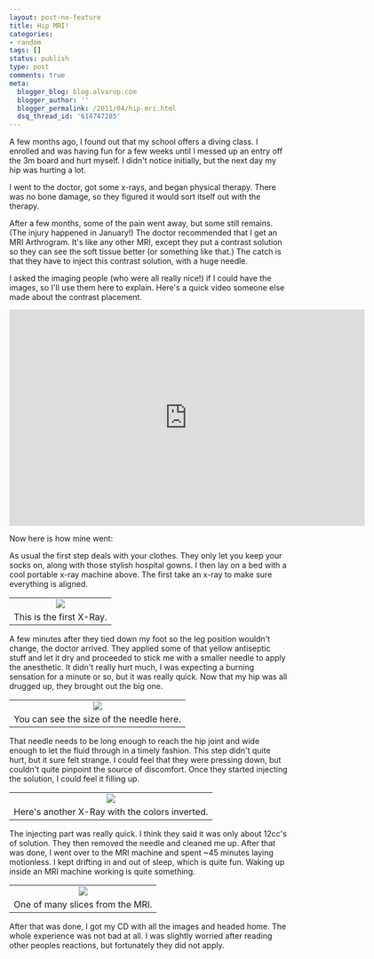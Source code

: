 ```yaml
---
layout: post-no-feature
title: Hip MRI!
categories:
- random
tags: []
status: publish
type: post
comments: true
meta:
  blogger_blog: blog.alvarop.com
  blogger_author: ''
  blogger_permalink: /2011/04/hip-mri.html
  dsq_thread_id: '614747285'
---
```

A few months ago, I found out that my school offers a diving class. I enrolled and was having fun for a few weeks until I messed up an entry off the 3m board and hurt myself. I didn't notice initially, but the next day my hip was hurting a lot.

I went to the doctor, got some x-rays, and began physical therapy. There was no bone damage, so they figured it would sort itself out with the therapy.

After a few months, some of the pain went away, but some still remains. (The injury happened in January!) The doctor recommended that I get an MRI Arthrogram. It's like any other MRI, except they put a contrast solution so they can see the soft tissue better (or something like that.) The catch is that they have to inject this contrast solution, with a huge needle.

I asked the imaging people (who were all really nice!) if I could have the images, so I'll use them here to explain. Here's a quick video someone else made about the contrast placement.

<div style="text-align: center;"><iframe allowfullscreen="" frameborder="0" height="390" src="http://www.youtube.com/embed/2YJsuDxxNJE?rel=0" title="Hip Injection or Arthrogram " width="640"></iframe></div>

Now here is how mine went:

As usual the first step deals with your clothes. They only let you keep your socks on, along with those stylish hospital gowns. I then lay on a bed with a cool portable x-ray machine above. The first take an x-ray to make sure everything is aligned.

<table align="center" cellpadding="0" cellspacing="0" class="tr-caption-container" style="margin-left: auto; margin-right: auto; text-align: center;"><tbody><tr><td style="text-align: center;"><a href="http://www.flickr.com/photos/apg88/5592830284" imageanchor="1" style="margin-left: auto; margin-right: auto;"><img border="0" src="http://farm6.static.flickr.com/5106/5592830284_10c1ef2f7c_z.jpg" /></a></td></tr><tr><td class="tr-caption" style="text-align: center;">This is the first X-Ray.</td></tr></tbody></table>

A few minutes after they tied down my foot so the leg position wouldn't change, the doctor arrived. They applied some of that yellow antiseptic stuff and let it dry and proceeded to stick me with a smaller needle to apply the anesthetic. It didn't really hurt much, I was expecting a burning sensation for a minute or so, but it was really quick. Now that my hip was all drugged up, they brought out the big one.

<table align="center" cellpadding="0" cellspacing="0" class="tr-caption-container" style="margin-left: auto; margin-right: auto; text-align: center;"><tbody><tr><td style="text-align: center;"><a href="http://www.flickr.com/photos/apg88/5592830348" imageanchor="1" style="margin-left: auto; margin-right: auto;"><img border="0" src="http://farm6.static.flickr.com/5110/5592830348_dff9d30154_z.jpg" style="margin-left: auto; margin-right: auto;" /> </a></td></tr><tr><td class="tr-caption" style="text-align: center;">You can see the size of the needle here.</td></tr></tbody></table>

That needle needs to be long enough to reach the hip joint and wide enough to let the fluid through in a timely fashion. This step didn't quite hurt, but it sure felt strange. I could feel that they were pressing down, but couldn't quite pinpoint the source of discomfort. Once they started injecting the solution, I could feel it filling up.

<table align="center" cellpadding="0" cellspacing="0" class="tr-caption-container" style="margin-left: auto; margin-right: auto; text-align: center;"><tbody><tr><td style="text-align: center;"><a href="http://www.flickr.com/photos/apg88/5592238491" imageanchor="1" style="margin-left: auto; margin-right: auto;"><img border="0" src="http://farm6.static.flickr.com/5190/5592238491_cdb1004306_z.jpg" /></a></td></tr><tr><td class="tr-caption" style="text-align: center;">Here's another X-Ray with the colors inverted.</td></tr></tbody></table>

The injecting part was really quick. I think they said it was only about 12cc's of solution. They then removed the needle and cleaned me up. After that was done, I went over to the MRI machine and spent ~45 minutes laying motionless. I kept drifting in and out of sleep, which is quite fun. Waking up inside an MRI machine working is quite something.

<table align="center" cellpadding="0" cellspacing="0" class="tr-caption-container" style="margin-left: auto; margin-right: auto; text-align: center;"><tbody><tr><td style="text-align: center;"><a href="http://www.flickr.com/photos/apg88/5592830418" imageanchor="1" style="margin-left: auto; margin-right: auto;"><img border="0" src="http://farm6.static.flickr.com/5221/5592830418_80c69faa4b_o.jpg" /></a></td></tr><tr><td class="tr-caption" style="text-align: center;">One of many slices from the MRI.</td></tr></tbody></table>

After that was done, I got my CD with all the images and headed home. The whole experience was not bad at all. I was slightly worried after reading other peoples reactions, but fortunately they did not apply.
